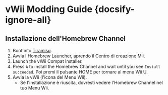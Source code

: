 # vWii Modding Guide {docsify-ignore-all}

## Installazione dell'Homebrew Channel

1. Boot into [Tiramisu](browser-exploit).
2. Avvia l'Homebrew Launcher, aprendo il Centro di creazione Mii.
3. Launch the vWii Compat Installer.
4. Press `A` to install the Homebrew Channel and wait until you see `Install succeeded`. Poi premi il pulsante HOME per tornare al menu Wii U.
5. Avvia la vWii (l'icona del Menu Wii).
   - Se l'installazione è riuscita, dovresti vedere l'Homebrew Channel nel tuo Menu Wii.
